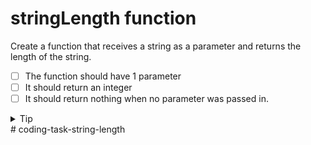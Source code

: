 # stringLength function

Create a function that receives a string as a parameter and returns the length of the string.

- [ ] The function should have 1 parameter
- [ ] It should return an integer
- [ ] It should return nothing when no parameter was passed in.

<details>
 <summary>Tip</summary>
 Use the `length` property of the String data type to receive the length of a string.
</details>
# coding-task-string-length
